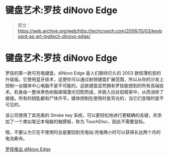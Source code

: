 # 键盘艺术:罗技 diNovo Edge 

> 原文：<https://web.archive.org/web/http://techcrunch.com/2006/10/03/keyboard-as-art-logitech-dinovo-edge/>

# 键盘艺术:罗技 diNovo Edge

罗技的第一款可充电键盘，diNovo Edge 是人们期待已久的 2003 款轻薄机型的升级版。它使用蓝牙技术，这使你可以通过射频键盘扩展范围，所以从你的沙发上控制一台媒体中心电脑不是不可能的。这款键盘显然拥有罗技能想到的所有高端技术。机身由一整块黑色树脂玻璃激光切割而成，并嵌入拉丝铝框架中，从而消除了接缝。所有的钥匙都和尸体齐平。媒体控制在使用时是背光的，当它们变暗时是不可见的。

该公司使用了其完美的 Stroke key 系统，可以更轻松地进行更精确的击键，并添加了一个类似笔记本电脑的触摸板，称为 TouchDisc，因此不需要鼠标。

哦，不要认为它在不使用时总是要回到充电站:充电两小时可以获得长达两个月的电池寿命。

[罗技推出 diNovo Edge](https://web.archive.org/web/20130627211034/http://www.engadget.com/2006/10/03/logitech-launches-dinovo-edge/)